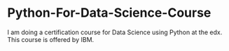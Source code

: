 # Python-For-Data-Science-Course

I am doing a certification course for Data Science using Python at the edx.
This course is offered by IBM.
